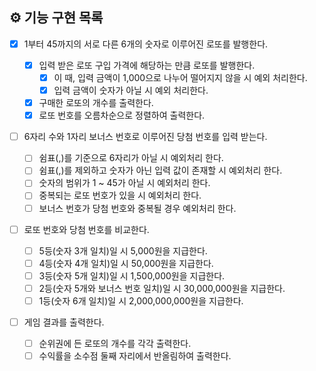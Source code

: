 ## ⚙ 기능 구현 목록

- [x] 1부터 45까지의 서로 다른 6개의 숫자로 이루어진 로또를 발행한다.

  - [x] 입력 받은 로또 구입 가격에 해당하는 만큼 로또를 발행한다.
    - [x] 이 때, 입력 금액이 1,000으로 나누어 떨어지지 않을 시 예외 처리한다.
    - [x] 입력 금액이 숫자가 아닐 시 예외 처리한다.
  - [x] 구매한 로또의 개수를 출력한다.
  - [x] 로또 번호를 오름차순으로 정렬하여 출력한다.

- [ ] 6자리 수와 1자리 보너스 번호로 이루어진 당첨 번호를 입력 받는다.

  - [ ] 쉼표(,)를 기준으로 6자리가 아닐 시 예외처리 한다.
  - [ ] 쉼표(,)를 제외하고 숫자가 아닌 입력 값이 존재할 시 예외처리 한다.
  - [ ] 숫자의 범위가 1 ~ 45가 아닐 시 예외처리 한다.
  - [ ] 중복되는 로또 번호가 있을 시 예외처리 한다.
  - [ ] 보너스 번호가 당첨 번호와 중복될 경우 예외처리 한다.

- [ ] 로또 번호와 당첨 번호를 비교한다.

  - [ ] 5등(숫자 3개 일치)일 시 5,000원을 지급한다.
  - [ ] 4등(숫자 4개 일치)일 시 50,000원을 지급한다.
  - [ ] 3등(숫자 5개 일치)일 시 1,500,000원을 지급한다.
  - [ ] 2등(숫자 5개와 보너스 번호 일치)일 시 30,000,000원을 지급한다.
  - [ ] 1등(숫자 6개 일치)일 시 2,000,000,000원을 지급한다.

- [ ] 게임 결과를 출력한다.
  - [ ] 순위권에 든 로또의 개수를 각각 출력한다.
  - [ ] 수익률을 소수점 둘째 자리에서 반올림하여 출력한다.
